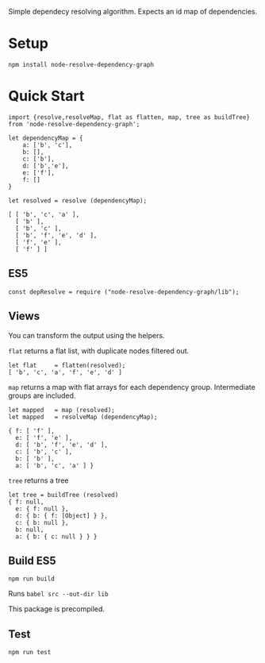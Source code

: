 Simple dependecy resolving algorithm. Expects an id map of dependencies.

# Setup
`npm install node-resolve-dependency-graph`

# Quick Start 

    import {resolve,resolveMap, flat as flatten, map, tree as buildTree} from 'node-resolve-dependency-graph';

    let dependencyMap = {
        a: ['b', 'c'], 
        b: [], 
        c: ['b'], 
        d: ['b','e'], 
        e: ['f'], 
        f: []
    }

    let resolved = resolve (dependencyMap); 

    [ [ 'b', 'c', 'a' ],        
      [ 'b' ],
      [ 'b', 'c' ],
      [ 'b', 'f', 'e', 'd' ],
      [ 'f', 'e' ],
      [ 'f' ] ]

## ES5 
`const depResolve = require ("node-resolve-dependency-graph/lib");`

## Views 

You can transform the output using the helpers.

`flat` returns a flat list, with duplicate nodes filtered out.  

    let flat     = flatten(resolved);
    [ 'b', 'c', 'a', 'f', 'e', 'd' ]

`map` returns a map with flat arrays for each dependency group. Intermediate groups are included.  

    let mapped   = map (resolved);
    let mapped   = resolveMap (dependencyMap);

    { f: [ 'f' ],
      e: [ 'f', 'e' ],
      d: [ 'b', 'f', 'e', 'd' ],
      c: [ 'b', 'c' ],
      b: [ 'b' ],
      a: [ 'b', 'c', 'a' ] }

`tree` returns a tree

    let tree = buildTree (resolved)
    { f: null,
      e: { f: null },
      d: { b: { f: [Object] } },
      c: { b: null },
      b: null,
      a: { b: { c: null } } }


## Build  ES5
`npm run build`
 
 Runs `babel src --out-dir lib`

This package is precompiled.

## Test
`npm run test`
